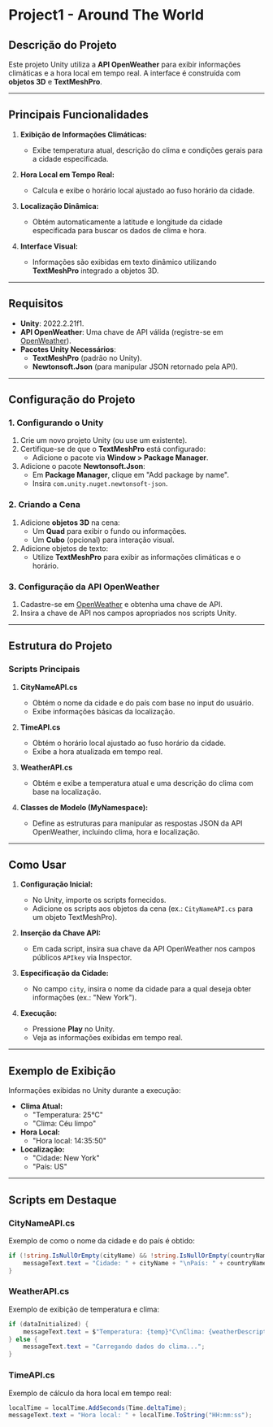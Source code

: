 # Project1 - Around The World

## Descrição do Projeto
Este projeto Unity utiliza a **API OpenWeather** para exibir informações climáticas e a hora local em tempo real. A interface é construída com **objetos 3D** e **TextMeshPro**.

---

## Principais Funcionalidades
1. **Exibição de Informações Climáticas:**
   - Exibe temperatura atual, descrição do clima e condições gerais para a cidade especificada.
   
2. **Hora Local em Tempo Real:**
   - Calcula e exibe o horário local ajustado ao fuso horário da cidade.

3. **Localização Dinâmica:**
   - Obtém automaticamente a latitude e longitude da cidade especificada para buscar os dados de clima e hora.

4. **Interface Visual:**
   - Informações são exibidas em texto dinâmico utilizando **TextMeshPro** integrado a objetos 3D.

---
## Requisitos
- **Unity**: 2022.2.21f1.
- **API OpenWeather**: Uma chave de API válida (registre-se em [OpenWeather](https://openweathermap.org/)).
- **Pacotes Unity Necessários**:
  - **TextMeshPro** (padrão no Unity).
  - **Newtonsoft.Json** (para manipular JSON retornado pela API).

---

## Configuração do Projeto

### **1. Configurando o Unity**
1. Crie um novo projeto Unity (ou use um existente).
2. Certifique-se de que o **TextMeshPro** está configurado:
   - Adicione o pacote via **Window > Package Manager**.
3. Adicione o pacote **Newtonsoft.Json**:
   - Em **Package Manager**, clique em "Add package by name".
   - Insira `com.unity.nuget.newtonsoft-json`.

### **2. Criando a Cena**
1. Adicione **objetos 3D** na cena:
   - Um **Quad** para exibir o fundo ou informações.
   - Um **Cubo** (opcional) para interação visual.
2. Adicione objetos de texto:
   - Utilize **TextMeshPro** para exibir as informações climáticas e o horário.
     


### **3. Configuração da API OpenWeather**
1. Cadastre-se em [OpenWeather](https://openweathermap.org/) e obtenha uma chave de API.
2. Insira a chave de API nos campos apropriados nos scripts Unity.



---

## Estrutura do Projeto

### **Scripts Principais**
1. **CityNameAPI.cs**
   - Obtém o nome da cidade e do país com base no input do usuário.
   - Exibe informações básicas da localização.

2. **TimeAPI.cs**
   - Obtém o horário local ajustado ao fuso horário da cidade.
   - Exibe a hora atualizada em tempo real.

3. **WeatherAPI.cs**
   - Obtém e exibe a temperatura atual e uma descrição do clima com base na localização.

4. **Classes de Modelo (MyNamespace):**
   - Define as estruturas para manipular as respostas JSON da API OpenWeather, incluindo clima, hora e localização.

---

## Como Usar
1. **Configuração Inicial:**
   - No Unity, importe os scripts fornecidos.
   - Adicione os scripts aos objetos da cena (ex.: `CityNameAPI.cs` para um objeto TextMeshPro).

2. **Inserção da Chave API:**
   - Em cada script, insira sua chave da API OpenWeather nos campos públicos `APIkey` via Inspector.

3. **Especificação da Cidade:**
   - No campo `city`, insira o nome da cidade para a qual deseja obter informações (ex.: "New York").

4. **Execução:**
   - Pressione **Play** no Unity.
   - Veja as informações exibidas em tempo real.
---

## Exemplo de Exibição
Informações exibidas no Unity durante a execução:
- **Clima Atual:**
  - "Temperatura: 25°C"
  - "Clima: Céu limpo"
- **Hora Local:**
  - "Hora local: 14:35:50"
- **Localização:**
  - "Cidade: New York"
  - "País: US"

---

## Scripts em Destaque
### **CityNameAPI.cs**
Exemplo de como o nome da cidade e do país é obtido:
```csharp
if (!string.IsNullOrEmpty(cityName) && !string.IsNullOrEmpty(countryName)) {
    messageText.text = "Cidade: " + cityName + "\nPaís: " + countryName;
}
````
### **WeatherAPI.cs**
Exemplo de exibição de temperatura e clima:
```csharp
if (dataInitialized) {
    messageText.text = $"Temperatura: {temp}°C\nClima: {weatherDescription}";
} else {
    messageText.text = "Carregando dados do clima...";
}
```
### **TimeAPI.cs**
Exemplo de cálculo da hora local em tempo real:
```csharp
localTime = localTime.AddSeconds(Time.deltaTime);
messageText.text = "Hora local: " + localTime.ToString("HH:mm:ss");
```

